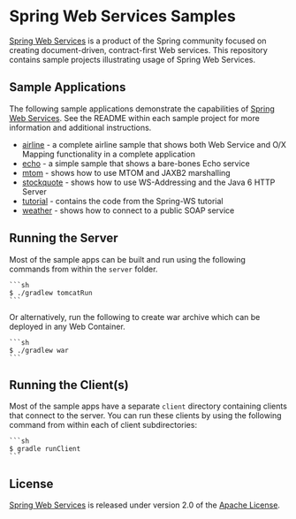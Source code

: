 # Spring Web Services Samples

[Spring Web Services] is a product of the Spring community focused on creating
document-driven, contract-first Web services. This repository contains sample
projects illustrating usage of Spring Web Services.

## Sample Applications

The following sample applications demonstrate the capabilities of [Spring Web
Services]. See the README within each sample project for more information and
additional instructions.

- [airline](./airline) - a complete airline sample that shows both Web Service and 
	O/X Mapping functionality in a complete application
- [echo](./echo) - a simple sample that shows a bare-bones Echo service
- [mtom](./mtom) - shows how to use MTOM and JAXB2 marshalling
- [stockquote](./stockquote) - shows how to use WS-Addressing and the Java 6 HTTP Server
- [tutorial](./tutorial) - contains the code from the Spring-WS tutorial
- [weather](./weather) - shows how to connect to a public SOAP service

## Running the Server

Most of the sample apps can be built and run using the following commands from
within the ``server`` folder.

	```sh
	$ ./gradlew tomcatRun
	```

Or alternatively, run the following to create war archive which can be deployed
in any Web Container.

	```sh
	$ ./gradlew war
	```

## Running the Client(s)

Most of the sample apps have a separate ``client`` directory containing clients
that connect to the server. You can run these clients by using the following
command from within each of client subdirectories:

	```sh
	$ gradle runClient
	```

## License

[Spring Web Services] is released under version 2.0 of the [Apache License].

[Spring Web Services]: http://projects.spring.io/spring-ws
[Apache License]: http://www.apache.org/licenses/LICENSE-2.0
